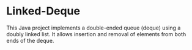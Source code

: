 # Linked-Deque

This Java project implements a double-ended queue (deque) using a doubly linked list. It allows insertion and removal of elements from both ends of the deque.
